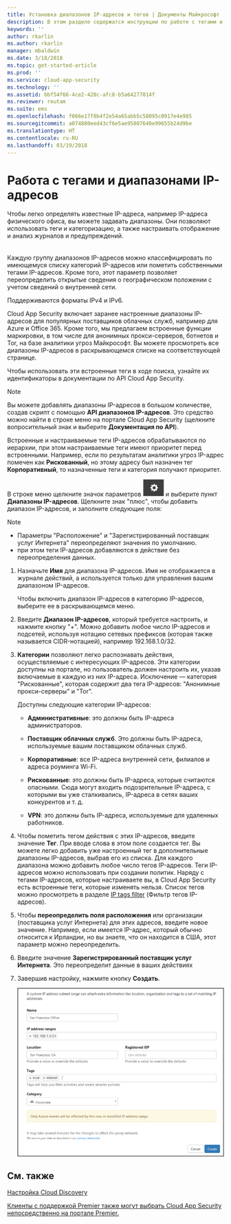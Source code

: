 ```yaml
---
title: Установка диапазонов IP-адресов и тегов | Документы Майкрософт
description: В этом разделе содержатся инструкции по работе с тегами и категориями IP-адресов.
keywords: ''
author: rkarlin
ms.author: rkarlin
manager: mbaldwin
ms.date: 3/18/2018
ms.topic: get-started-article
ms.prod: ''
ms.service: cloud-app-security
ms.technology: ''
ms.assetid: bbf54f66-4ce2-428c-afc8-b5a64277014f
ms.reviewer: reutam
ms.suite: ems
ms.openlocfilehash: f066e17f8b4f2e54a65abb5c58095c0917e4e985
ms.sourcegitcommit: a074880eed43cf6e5ae95807640e99655b24d9be
ms.translationtype: HT
ms.contentlocale: ru-RU
ms.lasthandoff: 03/19/2018
---
```

#  <a name="IPtagsandRanges"></a> Работа с тегами и диапазонами IP-адресов

Чтобы легко определять известные IP-адреса, например IP-адреса физического офиса, вы можете задавать диапазоны. Они позволяют использовать теги и категоризацию, а также настраивать отображение и анализ журналов и предупреждений. <br></br>  
Каждую группу диапазонов IP-адресов можно классифицировать по имеющемуся списку категорий IP-адресов или пометить собственными тегами IP-адресов. Кроме того, этот параметр позволяет переопределить открытые сведения о географическом положении с учетом сведений о внутренней сети.  
  
Поддерживаются форматы IPv4 и IPv6.  
  
Cloud App Security включает заранее настроенные диапазоны IP-адресов для популярных поставщиков облачных служб, например для Azure и Office 365. Кроме того, мы предлагаем встроенные функции маркировки, в том числе для анонимных прокси-серверов, ботнетов и Tor, на базе аналитики угроз Майкрософт. Вы можете просмотреть все диапазоны IP-адресов в раскрывающемся списке на соответствующей странице.

Чтобы использовать эти встроенные теги в ходе поиска, узнайте их идентификаторы в документации по API Cloud App Security. 

> [!NOTE]
> Вы можете добавлять диапазоны IP-адресов в большом количестве, создав скрипт с помощью **API диапазонов IP-адресов**. Это средство можно найти в строке меню на портале Cloud App Security (щелкните вопросительный знак и выберите **Документация по API**).


Встроенные и настраиваемые теги IP-адресов обрабатываются по иерархии, при этом настраиваемые теги имеют приоритет перед встроенными. Например, если по результатам аналитики угроз IP-адрес помечен как **Рискованный**, но этому адресу был назначен тег **Корпоративный**, то назначенные теги и категория получают приоритет.

В строке меню щелкните значок параметров ![значок параметров](./media/settings-icon.png "значок параметров") и выберите пункт **Диапазоны IP-адресов**. Щелкните знак "плюс", чтобы добавить диапазон IP-адресов, и заполните следующие поля:  
  
> [!NOTE]  
> - Параметры "Расположение" и "Зарегистрированный поставщик услуг Интернета" переопределяют значения по умолчанию.   
> - при этом теги IP-адресов добавляются в действие без переопределения данных.  
  
1.  Назначьте **Имя** для диапазона IP-адресов. Имя не отображается в журнале действий, а используется только для управления вашим диапазоном IP-адресов.  
  
     Чтобы включить диапазон IP-адресов в категорию IP-адресов, выберите ее в раскрывающемся меню.  
  
2.  Введите **Диапазон IP-адресов**, который требуется настроить, и нажмите кнопку "+". Можно добавить любое число IP-адресов и подсетей, используя нотацию сетевых префиксов (которая также называется CIDR-нотацией), например 192.168.1.0/32.  
  
3.  **Категории** позволяют легко распознавать действия, осуществляемые с интересующих IP-адресов. Эти категории доступны на портале, но пользователь должен настроить их, указав включаемые в каждую из них IP-адреса. Исключение — категория "Рискованные", которая содержит два тега IP-адресов: "Анонимные прокси-серверы" и "Tor".  
  
     Доступны следующие категории IP-адресов:  
  
    -   **Административные**: это должны быть IP-адреса администраторов.  
  
    -  **Поставщик облачных служб**. Это должны быть IP-адреса, используемые вашим поставщиком облачных служб.
  
    -   **Корпоративные**: все IP-адреса внутренней сети, филиалов и адреса роуминга Wi-Fi.  
  
    -   **Рискованные**: это должны быть IP-адреса, которые считаются опасными. Сюда могут входить подозрительные IP-адреса, с которыми вы уже сталкивались, IP-адреса в сетях ваших конкурентов и т. д.  
  
    -   **VPN**: это должны быть IP-адреса, используемые для удаленных работников.  
4.  Чтобы пометить тегом действия с этих IP-адресов, введите значение **Тег**. При вводе слова в этом поле создается тег. Вы можете легко добавить уже настроенный тег в дополнительные диапазоны IP-адресов, выбрав его из списка. Для каждого диапазона можно добавить любое число тегов IP-адресов. Теги IP-адресов можно использовать при создании политик.  Наряду с тегами IP-адресов, которые настраиваете вы, в Cloud App Security есть встроенные теги, которые изменять нельзя. Список тегов можно просмотреть в разделе [IP tags filter](activity-filters.md) (Фильтр тегов IP-адресов).  
  
5.  Чтобы **переопределить поля расположения** или организации (поставщика услуг Интернета) для этих адресов, введите новое значение. Например, если имеется IP-адрес, который обычно относится к Ирландии, но вы знаете, что он находится в США, этот параметр можно переопределить.  
  
6.  Введите значение **Зарегистрированный поставщик услуг Интернета**. Это переопределит данные в ваших действиях  
 
7.   Завершив настройку, нажмите кнопку **Создать**.  
  
     ![новый диапазон ip-адресов](./media/newipaddress-range.png "новый диапазон ip-адресов")  
  
  
    
## <a name="see-also"></a>См. также  
[Настройка Cloud Discovery](set-up-cloud-discovery.md)   

[Клиенты с поддержкой Premier также могут выбрать Cloud App Security непосредственно на портале Premier.](https://premier.microsoft.com/)  
  
  